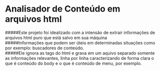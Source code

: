 Analisador de Conteúdo em arquivos html
==============

#####Este projeto foi idealizado com a intensão de extrair informações de arquivos html puro que está salvo em sua máquina<br/>
#####Informações que podem ser úteis em determinadas situações como por exemplo: buscadores de conteúdo.<br/>
#####Ele ignora as tags do html e grava em um aquivo separado somente as informações relevantes, linha por linha caracterizando de forma clara o que é conteúdo do body e o que é conteúdo de menu, por exemplo.

